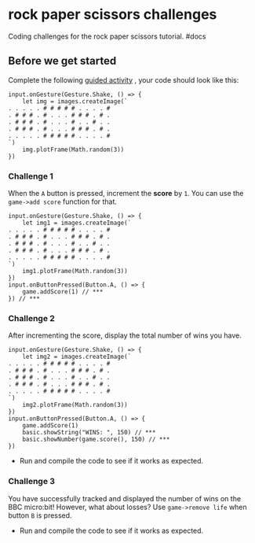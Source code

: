# rock paper scissors challenges

Coding challenges for the rock paper scissors tutorial. #docs

## Before we get started

Complete the following [guided activity](/microbit/lessons/rock-paper-scissors/activity) , your code should look like this:

```
input.onGesture(Gesture.Shake, () => {
    let img = images.createImage(`
. . . . . # # # # # . . . . #
. # # # . # . . . # # # . # .
. # # # . # . . . # . . # . .
. # # # . # . . . # # # . # .
. . . . . # # # # # . . . . #
`)
    img.plotFrame(Math.random(3))
})
```

### Challenge 1

When the `A` button is pressed, increment the **score** by ``1``. You can use the `game->add score` function for that.

```
input.onGesture(Gesture.Shake, () => {
    let img1 = images.createImage(`
. . . . . # # # # # . . . . #
. # # # . # . . . # # # . # .
. # # # . # . . . # . . # . .
. # # # . # . . . # # # . # .
. . . . . # # # # # . . . . #
`)
    img1.plotFrame(Math.random(3))
})
input.onButtonPressed(Button.A, () => {
    game.addScore(1) // ***
}) // ***
```

### Challenge 2

After incrementing the score, display the total number of wins you have.

```
input.onGesture(Gesture.Shake, () => {
    let img2 = images.createImage(`
. . . . . # # # # # . . . . #
. # # # . # . . . # # # . # .
. # # # . # . . . # . . # . .
. # # # . # . . . # # # . # .
. . . . . # # # # # . . . . #
`)
    img2.plotFrame(Math.random(3))
})
input.onButtonPressed(Button.A, () => {
    game.addScore(1)
    basic.showString("WINS: ", 150) // ***
    basic.showNumber(game.score(), 150) // ***
})
```

* Run and compile the code to see if it works as expected.

### Challenge 3

You have successfully tracked and displayed the number of wins on the BBC micro:bit! However, what about losses? Use `game->remove life` when button `B` is pressed.

* Run and compile the code to see if it works as expected.
